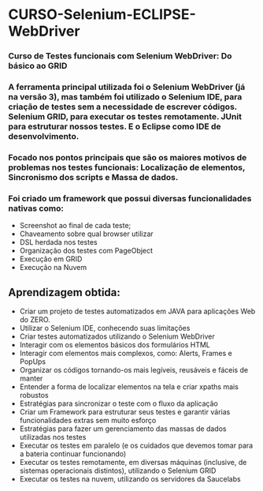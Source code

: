 # CURSO-Selenium-ECLIPSE-WebDriver

### Curso de Testes funcionais com Selenium WebDriver: Do básico ao GRID

### A ferramenta principal utilizada foi o Selenium WebDriver (já na versão 3), mas também foi utilizado o Selenium IDE, para criação de testes sem a necessidade de escrever códigos. Selenium GRID, para executar os testes remotamente. JUnit para estruturar nossos testes. E o Eclipse como IDE de desenvolvimento.
### Focado nos pontos principais que são os maiores motivos de problemas nos testes funcionais: Localização de elementos, Sincronismo dos scripts e Massa de dados.
### Foi criado um framework que possui diversas funcionalidades nativas como:
* Screenshot ao final de cada teste; 
* Chaveamento sobre qual browser utilizar
* DSL herdada nos testes
* Organização dos testes com PageObject
* Execução em GRID
* Execução na Nuvem

## Aprendizagem obtida:

* Criar um projeto de testes automatizados em JAVA para aplicações Web do ZERO.
* Utilizar o Selenium IDE, conhecendo suas limitações
* Criar testes automatizados utilizando o Selenium WebDriver
* Interagir com os elementos básicos dos formulários HTML
* Interagir com elementos mais complexos, como: Alerts, Frames e PopUps
* Organizar os códigos tornando-os mais legíveis, reusáveis e fáceis de manter
* Entender a forma de localizar elementos na tela e criar xpaths mais robustos
* Estratégias para sincronizar o teste com o fluxo da aplicação
* Criar um Framework para estruturar seus testes e garantir várias funcionalidades extras sem muito esforço
* Estratégias para fazer um gerenciamento das massas de dados utilizadas nos testes
* Executar os testes em paralelo (e os cuidados que devemos tomar para a bateria continuar funcionando)
* Executar os testes remotamente, em diversas máquinas (inclusive, de sistemas operacionais distintos), utilizando o Selenium GRID
* Executar os testes na nuvem, utilizando os servidores da Saucelabs
